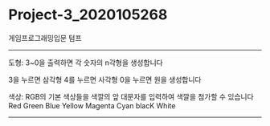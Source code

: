 # Project-3_2020105268
 게임프로그래밍입문 텀프

--------------------
도형: 3~0을 출력하면 각 숫자의 n각형을 생성합니다

 3을 누르면 삼각형
 4를 누르면 사각형
 0을 누르면 원을 생성합니다


색상: RGB의 기본 색상들을 색깔의 앞 대문자를 입력하여 색깔을 첨가할 수 있습니다
Red
Green
Blue
Yellow
Magenta
Cyan
blacK
White

--------------------
